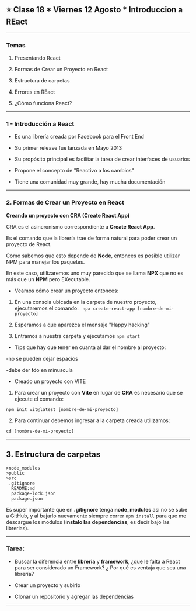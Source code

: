 ## :star: Clase 18 * Viernes 12 Agosto * Introduccion a REact 

---

### Temas

1. Presentando React

2. Formas de Crear un Proyecto en React

3. Estructura de carpetas

4. Errores en REact

5. ¿Cómo funciona React?

---

### 1 - Introducción a React

- Es una librería creada por Facebook para el Front End

- Su primer release fue lanzada en Mayo 2013

- Su propósito principal es facilitar la tarea de crear interfaces de usuarios

- Propone el concepto de "Reactivo a los cambios"

- Tiene una comunidad muy grande, hay mucha documentación

---

### 2. Formas de Crear un Proyecto en React


**Creando un proyecto con CRA (Create React App)**

CRA es el asincronismo correspondiente a **Create React App**.

Es el comando que la librería trae de forma natural para poder crear un proyecto de React.

Como sabemos que esto depende de **Node**, entonces es posible utilizar NPM para manejar los paquetes.

En este caso, utilizaremos uno muy parecido que se llama **NPX** que no es más que un **NPM** pero EXecutable.

- Veamos cómo crear un proyecto entonces:

1. En una consola ubicada en la carpeta de nuestro proyecto, ejecutaremos el comando: ``` npx create-react-app [nombre-de-mi-proyecto]```

2. Esperamos a que aparezca el mensaje "Happy hacking"

3. Entramos a nuestra carpeta y ejecutamos ```npm start```

- Tips que hay que tener en cuanta al dar el nombre al proyecto:

-no se pueden dejar espacios

-debe der tdo en minuscula

- Creado un proyecto con VITE

1. Para crear un proyecto con **Vite** en lugar de **CRA** es necesario que se ejecute el comando:

```npm init vit@latest [nombre-de-mi-proyecto] ```

2. Para continuar debemos ingresar a la carpeta creada utilizamos:

```cd [nombre-de-mi-proyecto]```

---

## 3. Estructura de carpetas

```
>node_modules
>public
>src
 .gitignore
  README:md
  package-lock.json
  package.json
``` 
 
Es super importante que en **.gitignore** tenga **node_modules** asi no se sube a GitHub, y al bajarlo nuevamente siempre correr ```npm install``` para que me descargue los modulos (**instalo las dependencias**, es decir bajo las librerias).


---

### Tarea:

- Buscar la diferencia entre **libreria** y **framework**, ¿que le falta a React para ser considerado un Framework? ¿ Por qué es ventaja que sea una librería?

- Crear un proyecto y subirlo

- Clonar un repositorio y agregar las dependencias

---
